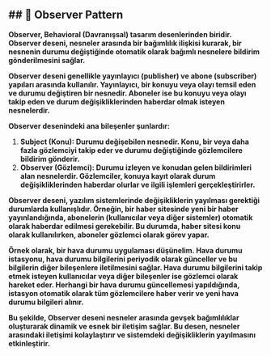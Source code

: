## ## :diamond_shape_with_a_dot_inside: Observer Pattern
**Observer, Behavioral (Davranışsal) tasarım desenlerinden biridir. Observer deseni, nesneler arasında bir bağımlılık ilişkisi kurarak, bir nesnenin durumu değiştiğinde otomatik olarak bağımlı nesnelere bildirim gönderilmesini sağlar.**

**Observer deseni genellikle yayınlayıcı (publisher) ve abone (subscriber) yapıları arasında kullanılır. Yayınlayıcı, bir konuyu veya olayı temsil eden ve durumu değiştiren bir nesnedir. Aboneler ise bu konuyu veya olayı takip eden ve durum değişikliklerinden haberdar olmak isteyen nesnelerdir.**

**Observer desenindeki ana bileşenler şunlardır:**

1. **Subject (Konu): Durumu değişebilen nesnedir. Konu, bir veya daha fazla gözlemciyi takip eder ve durumu değiştiğinde gözlemcilere bildirim gönderir.**
2. **Observer (Gözlemci): Durumu izleyen ve konudan gelen bildirimleri alan nesnelerdir. Gözlemciler, konuya kayıt olarak durum değişikliklerinden haberdar olurlar ve ilgili işlemleri gerçekleştirirler.**

**Observer deseni, yazılım sistemlerinde değişikliklerin yayılması gerektiği durumlarda kullanışlıdır. Örneğin, bir haber sitesinde yeni bir haber yayınlandığında, abonelerin (kullanıcılar veya diğer sistemler) otomatik olarak haberdar edilmesi gerekebilir. Bu durumda, haber sitesi konu olarak kullanılırken, aboneler gözlemci olarak görev yapar.**

**Örnek olarak, bir hava durumu uygulaması düşünelim. Hava durumu istasyonu, hava durumu bilgilerini periyodik olarak günceller ve bu bilgilerin diğer bileşenlere iletilmesini sağlar. Hava durumu bilgilerini takip etmek isteyen kullanıcılar veya diğer bileşenler ise gözlemci olarak hareket eder. Herhangi bir hava durumu güncellemesi yapıldığında, istasyon otomatik olarak tüm gözlemcilere haber verir ve yeni hava durumu bilgileri alınır.**

**Bu şekilde, Observer deseni nesneler arasında gevşek bağımlılıklar oluşturarak dinamik ve esnek bir iletişim sağlar. Bu desen, nesneler arasındaki iletişimi kolaylaştırır ve sistemdeki değişikliklerin yayılmasını etkinleştirir.**